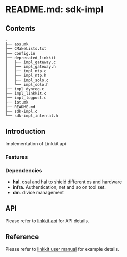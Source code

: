 # README.md: sdk-impl

## Contents

```shell
.
├── aos.mk
├── CMakeLists.txt
├── Config.in
├── deprecated_linkkit
│   ├── impl_gateway.c
│   ├── impl_gateway.h
│   ├── impl_ntp.c
│   ├── impl_ntp.h
│   ├── impl_solo.c
│   └── impl_solo.h
├── impl_dynreg.c
├── impl_linkkit.c
├── impl_logpost.c
├── iot.mk
├── README.md
├── sdk-impl.c
└── sdk-impl_internal.h

```

## Introduction
Implementation of Linkkit api


### Features



### Dependencies
- **hal**. osal and hal to shield different os and hardware
- **infra**. Authentication, net and so on tool set.
- **dm**. divice management


## API

Please refer to  [linkkit api](https://code.aliyun.com/edward.yangx/public-docs/wikis/user-guide/linkkit/Prog_Guide/API/Linkkit_Provides) for API details.

## Reference
Please refer to  [linkkit user manual](https://code.aliyun.com/edward.yangx/public-docs/wikis/user-guide/linkkit/Prog_Guide/DeviceModel_Prog) for example details.


